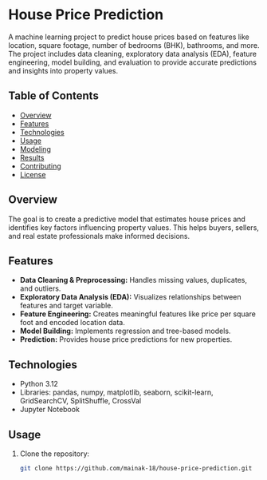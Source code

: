 # House Price Prediction

A machine learning project to predict house prices based on features like location, square footage, number of bedrooms (BHK), bathrooms, and more. The project includes data cleaning, exploratory data analysis (EDA), feature engineering, model building, and evaluation to provide accurate predictions and insights into property values.

## Table of Contents
- [Overview](#overview)
- [Features](#features)
- [Technologies](#technologies)
- [Usage](#usage)
- [Modeling](#modeling)
- [Results](#results)
- [Contributing](#contributing)
- [License](#license)

## Overview
The goal is to create a predictive model that estimates house prices and identifies key factors influencing property values. This helps buyers, sellers, and real estate professionals make informed decisions.

## Features
- **Data Cleaning & Preprocessing:** Handles missing values, duplicates, and outliers.  
- **Exploratory Data Analysis (EDA):** Visualizes relationships between features and target variable.  
- **Feature Engineering:** Creates meaningful features like price per square foot and encoded location data.  
- **Model Building:** Implements regression and tree-based models.  
- **Prediction:** Provides house price predictions for new properties.  

## Technologies
- Python 3.12
- Libraries: pandas, numpy, matplotlib, seaborn, scikit-learn, GridSearchCV, SplitShuffle, CrossVal
- Jupyter Notebook  

## Usage
1. Clone the repository:
   ```bash
   git clone https://github.com/mainak-18/house-price-prediction.git
  
